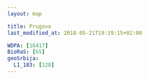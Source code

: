 ```yaml
---
layout: map

title: Prugovo
last_modified_at: 2018-05-21T19:19:15+02:00

WDPA: [16417]
BioRaS: [65]
geoSrbija:
  L1_183: [128]
---
```

